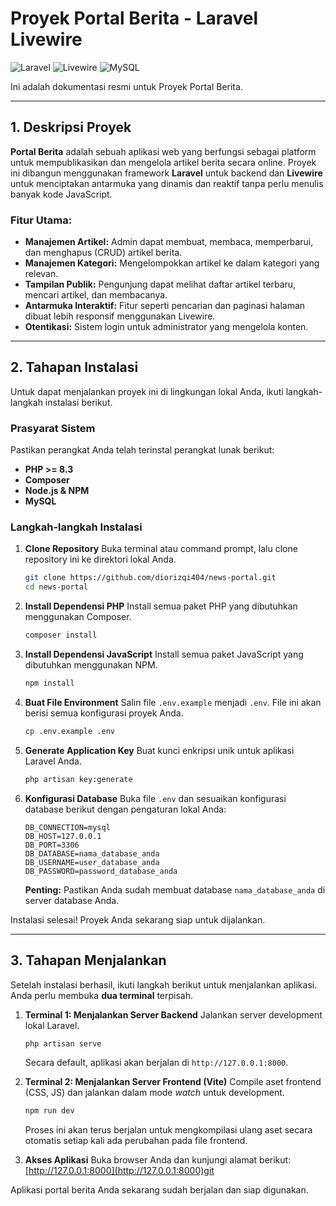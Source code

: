 # Proyek Portal Berita - Laravel Livewire

![Laravel](https://img.shields.io/badge/Laravel-FF2D20?style=for-the-badge&logo=laravel&logoColor=white)
![Livewire](https://img.shields.io/badge/Livewire-4d52d1?style=for-the-badge)
![MySQL](https://img.shields.io/badge/MySQL-4479A1?style=for-the-badge&logo=mysql&logoColor=white)

Ini adalah dokumentasi resmi untuk Proyek Portal Berita.

---

## 1. Deskripsi Proyek

**Portal Berita** adalah sebuah aplikasi web yang berfungsi sebagai platform untuk mempublikasikan dan mengelola artikel berita secara online. Proyek ini dibangun menggunakan framework **Laravel** untuk backend dan **Livewire** untuk menciptakan antarmuka yang dinamis dan reaktif tanpa perlu menulis banyak kode JavaScript.

### Fitur Utama:
- **Manajemen Artikel:** Admin dapat membuat, membaca, memperbarui, dan menghapus (CRUD) artikel berita.
- **Manajemen Kategori:** Mengelompokkan artikel ke dalam kategori yang relevan.
- **Tampilan Publik:** Pengunjung dapat melihat daftar artikel terbaru, mencari artikel, dan membacanya.
- **Antarmuka Interaktif:** Fitur seperti pencarian dan paginasi halaman dibuat lebih responsif menggunakan Livewire.
- **Otentikasi:** Sistem login untuk administrator yang mengelola konten.

---

## 2. Tahapan Instalasi

Untuk dapat menjalankan proyek ini di lingkungan lokal Anda, ikuti langkah-langkah instalasi berikut.

### Prasyarat Sistem
Pastikan perangkat Anda telah terinstal perangkat lunak berikut:
- **PHP >= 8.3**
- **Composer**
- **Node.js & NPM**
- **MySQL**

### Langkah-langkah Instalasi
1.  **Clone Repository**
    Buka terminal atau command prompt, lalu clone repository ini ke direktori lokal Anda.
    ```bash
    git clone https://github.com/diorizqi404/news-portal.git
    cd news-portal
    ```

2.  **Install Dependensi PHP**
    Install semua paket PHP yang dibutuhkan menggunakan Composer.
    ```bash
    composer install
    ```

3.  **Install Dependensi JavaScript**
    Install semua paket JavaScript yang dibutuhkan menggunakan NPM.
    ```bash
    npm install
    ```

4.  **Buat File Environment**
    Salin file `.env.example` menjadi `.env`. File ini akan berisi semua konfigurasi proyek Anda.
    ```bash
    cp .env.example .env
    ```

5.  **Generate Application Key**
    Buat kunci enkripsi unik untuk aplikasi Laravel Anda.
    ```bash
    php artisan key:generate
    ```

6.  **Konfigurasi Database**
    Buka file `.env` dan sesuaikan konfigurasi database berikut dengan pengaturan lokal Anda:
    ```env
    DB_CONNECTION=mysql
    DB_HOST=127.0.0.1
    DB_PORT=3306
    DB_DATABASE=nama_database_anda
    DB_USERNAME=user_database_anda
    DB_PASSWORD=password_database_anda
    ```
    **Penting:** Pastikan Anda sudah membuat database `nama_database_anda` di server database Anda.

Instalasi selesai! Proyek Anda sekarang siap untuk dijalankan.

---

## 3. Tahapan Menjalankan

Setelah instalasi berhasil, ikuti langkah berikut untuk menjalankan aplikasi. Anda perlu membuka **dua terminal** terpisah.

1.  **Terminal 1: Menjalankan Server Backend**
    Jalankan server development lokal Laravel.
    ```bash
    php artisan serve
    ```
    Secara default, aplikasi akan berjalan di `http://127.0.0.1:8000`.

2.  **Terminal 2: Menjalankan Server Frontend (Vite)**
    Compile aset frontend (CSS, JS) dan jalankan dalam mode *watch* untuk development.
    ```bash
    npm run dev
    ```
    Proses ini akan terus berjalan untuk mengkompilasi ulang aset secara otomatis setiap kali ada perubahan pada file frontend.

3.  **Akses Aplikasi**
    Buka browser Anda dan kunjungi alamat berikut:
    [http://127.0.0.1:8000](http://127.0.0.1:8000)git 

Aplikasi portal berita Anda sekarang sudah berjalan dan siap digunakan.